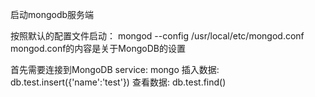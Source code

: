 启动mongodb服务端

按照默认的配置文件启动：
mongod --config /usr/local/etc/mongod.conf
mongod.conf的内容是关于MongoDB的设置

首先需要连接到MongoDB service:
  mongo
插入数据:
  db.test.insert({'name':'test'})
查看数据:
  db.test.find()
